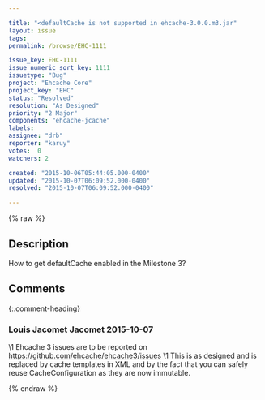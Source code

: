 ```yaml
---

title: "<defaultCache is not supported in ehcache-3.0.0.m3.jar"
layout: issue
tags: 
permalink: /browse/EHC-1111

issue_key: EHC-1111
issue_numeric_sort_key: 1111
issuetype: "Bug"
project: "Ehcache Core"
project_key: "EHC"
status: "Resolved"
resolution: "As Designed"
priority: "2 Major"
components: "ehcache-jcache"
labels: 
assignee: "drb"
reporter: "karuy"
votes:  0
watchers: 2

created: "2015-10-06T05:44:05.000-0400"
updated: "2015-10-07T06:09:52.000-0400"
resolved: "2015-10-07T06:09:52.000-0400"

---
```




{% raw %}



## Description

<div markdown="1" class="description">

How to get defaultCache enabled in the Milestone 3?

</div>

## Comments


{:.comment-heading}
### **Louis Jacomet Jacomet** <span class="date">2015-10-07</span>

<div markdown="1" class="comment">

\1 Ehcache 3 issues are to be reported on https://github.com/ehcache/ehcache3/issues
\1 This is as designed and is replaced by cache templates in XML and by the fact that you can safely reuse CacheConfiguration as they are now immutable.


</div>



{% endraw %}
